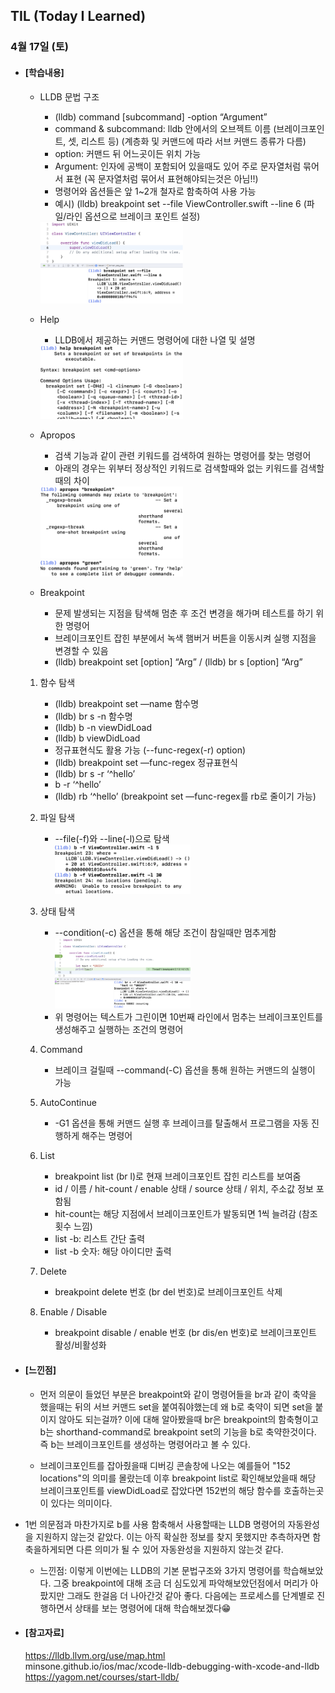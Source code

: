 ## TIL (Today I Learned)

### 4월 17일 (토)

- #### [학습내용]
  - LLDB 문법 구조
    - (lldb) command [subcommand] -option “Argument”
    - command & subcommand: lldb 안에서의 오브젝트 이름 (브레이크포인트, 셋, 리스트 등)  (계층화 및 커맨드에 따라 서브 커맨드 종류가 다름)
    - option: 커맨드 뒤 어느곳이든 위치 가능
    - Argument: 인자에 공백이 포함되어 있을때도 있어 주로 문자열처럼 묶어서 표현 (꼭 문자열처럼 묶어서 표현해야되는것은 아님!!)
    - 명령어와 옵션들은 앞 1~2개 철자로 함축하여 사용 가능
    - 예시) (lldb) breakpoint set --file ViewController.swift --line 6 (파일/라인 옵션으로 브레이크 포인트 설정)
    <img src = "https://github.com/GREENOVER/Today-I-Learned/blob/master/Image/lldb_1.png" width="50%" height="50%">

  
  - Help
    - LLDB에서 제공하는 커맨드 명령어에 대한 나열 및 설명
    <img src = "https://github.com/GREENOVER/Today-I-Learned/blob/master/Image/llbd_2.png" width="50%" height="50%">

  - Apropos
    - 검색 기능과 같이 관련 키워드를 검색하여 원하는 명령어를 찾는 명령어
    - 아래의 경우는 위부터 정상적인 키워드로 검색할때와 없는 키워드를 검색할때의 차이
    <img src = "https://github.com/GREENOVER/Today-I-Learned/blob/master/Image/lldb_3.png" width="50%" height="50%">
    <img src = "https://github.com/GREENOVER/Today-I-Learned/blob/master/Image/lldb_4.png" width="50%" height="50%">

  - Breakpoint
    - 문제 발생되는 지점을 탐색해 멈춘 후 조건 변경을 해가며 테스트를 하기 위한 명령어
    - 브레이크포인트 잡힌 부분에서 녹색 햄버거 버튼을 이동시켜 실행 지점을 변경할 수 있음
    - (lldb) breakpoint set [option] “Arg” / (lldb) br s [option] “Arg”    
  1. 함수 탐색
      - (lldb) breakpoint set —name 함수명
      - (lldb) br s -n 함수명
      - (lldb) b -n viewDidLoad
      - (lldb) b viewDidLoad 
      - 정규표현식도 활용 가능 (--func-regex(-r) option)
      - (lldb) breakpoint set —func-regex 정규표현식
      - (lldb) br s -r ‘^hello’
      - b -r ‘^hello’
      - (lldb) rb ‘^hello’ (breakpoint set —func-regex를 rb로 줄이기 가능)
  2. 파일 탐색
      - --file(-f)와 --line(-l)으로 탐색   
        <img src = "https://github.com/GREENOVER/Today-I-Learned/blob/master/Image/lldb_5.png" width="50%" height="50%">
  3. 상태 탐색
      - --condition(-c) 옵션을 통해 해당 조건이 참일때만 멈추게함    
        <img src = "https://github.com/GREENOVER/Today-I-Learned/blob/master/Image/lldb_6.png" width="50%" height="50%">   
      - 위 명령어는 텍스트가 그린이면 10번째 라인에서 멈추는 브레이크포인트를 생성해주고 실행하는 조건의 명령어

  4. Command
      
     - 브레이크 걸릴때 --command(-C) 옵션을 통해 원하는 커맨드의 실행이 가능
      
  5. AutoContinue
    
     - -G1 옵션을 통해 커맨드 실행 후 브레이크를 탈출해서 프로그램을 자동 진행하게 해주는 명령어
      
  6. List
      - breakpoint list (br l)로 현재 브레이크포인트 잡힌 리스트를 보여줌
      - id / 이름 / hit-count / enable 상태 / source 상태 / 위치, 주소값 정보 포함됨
      - hit-count는 해당 지점에서 브레이크포인트가 발동되면 1씩 늘려감 (참조횟수 느낌)
      - list -b: 리스트 간단 출력
      - list -b 숫자: 해당 아이디만 출력
  
  7. Delete
      
     - breakpoint delete 번호 (br del 번호)로 브레이크포인트 삭제
    
  8. Enable / Disable
      
     - breakpoint disable / enable 번호 (br dis/en 번호)로 브레이크포인트 활성/비활성화
      
        
  
- #### [느낀점]
  - 먼저 의문이 들었던 부분은 breakpoint와 같이 명령어들을 br과 같이 축약을 했을때는 뒤의 서브 커맨드 set을 붙여줘야했는데 왜 b로 축약이 되면 set을 붙이지 않아도 되는걸까? 이에 대해 알아봤을때 br은 breakpoint의 함축형이고 b는 shorthand-command로 breakpoint set의 기능을 b로 축약한것이다. 즉 b는 브레이크포인트를 생성하는 명령어라고 볼 수 있다.
  
  - 브레이크포인트를 잡아줬을때 디버깅 콘솔창에 나오는 예를들어 "152 locations"의 의미를 몰랐는데 이후 breakpoint list로 확인해보았을때 해당 브레이크포인트를 viewDidLoad로 잡았다면 152번의 해당 함수를 호출하는곳이 있다는 의미이다.
  
- 1번 의문점과 마찬가지로 b를 사용 함축해서 사용할때는 LLDB 명령어의 자동완성을 지원하지 않는것 같았다. 이는 아직 확실한 정보를 찾지 못했지만 추측하자면 함축을하게되면 다른 의미가 될 수 있어 자동완성을 지원하지 않는것 같다.
  
  - 느낀점: 이렇게 이번에는 LLDB의 기본 문법구조와 3가지 명령어를 학습해보았다. 그중 breakpoint에 대해 조금 더 심도있게 파악해보았던점에서 머리가 아팠지만 그래도 한걸음 더 나아간것 같아 좋다. 다음에는 프로세스를 단계별로 진행하면서 상태를 보는 명령어에 대해 학습해보겠다😁
  
    
  
- #### [참고자료]
  https://lldb.llvm.org/use/map.html   
  minsone.github.io/ios/mac/xcode-lldb-debugging-with-xcode-and-lldb   
  https://yagom.net/courses/start-lldb/
